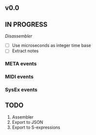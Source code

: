 ## v0.0

## IN PROGRESS

*Disassembler*

- [ ] Use microseconds as integer time base
- [ ] Extract notes

### META events

### MIDI events

### SysEx events


## TODO

1.  Assembler
2.  Export to JSON
3.  Export to S-expressions
